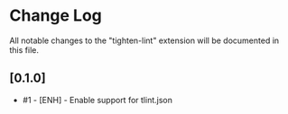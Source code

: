 # Change Log

All notable changes to the "tighten-lint" extension will be documented in this file.

## [0.1.0]

* #1 - [ENH] - Enable support for tlint.json